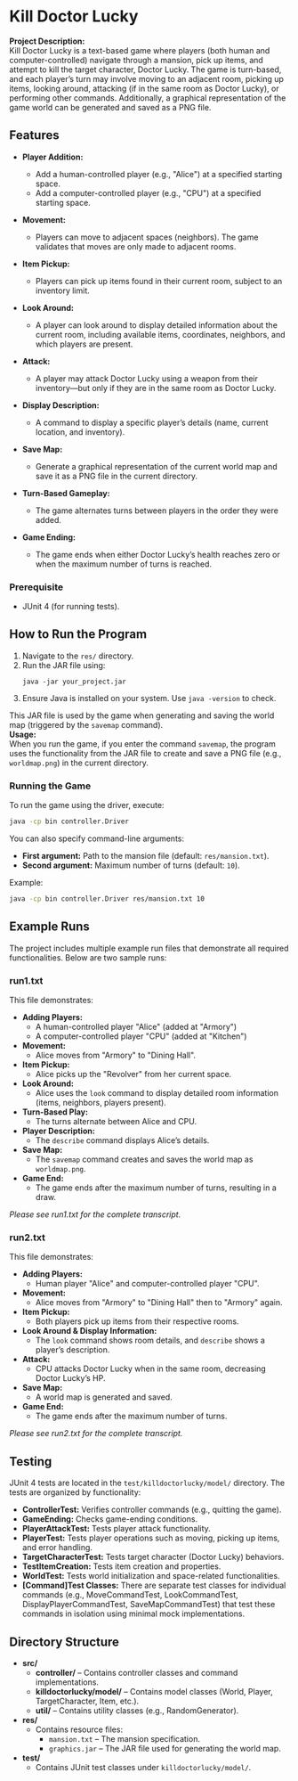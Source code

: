 # Kill Doctor Lucky

**Project Description:**  
Kill Doctor Lucky is a text-based game where players (both human and computer-controlled) navigate through a mansion, pick up items, and attempt to kill the target character, Doctor Lucky. The game is turn-based, and each player’s turn may involve moving to an adjacent room, picking up items, looking around, attacking (if in the same room as Doctor Lucky), or performing other commands. Additionally, a graphical representation of the game world can be generated and saved as a PNG file.

## Features

- **Player Addition:**  
  - Add a human-controlled player (e.g., "Alice") at a specified starting space.
  - Add a computer-controlled player (e.g., "CPU") at a specified starting space.
  
- **Movement:**  
  - Players can move to adjacent spaces (neighbors). The game validates that moves are only made to adjacent rooms.

- **Item Pickup:**  
  - Players can pick up items found in their current room, subject to an inventory limit.

- **Look Around:**  
  - A player can look around to display detailed information about the current room, including available items, coordinates, neighbors, and which players are present.

- **Attack:**  
  - A player may attack Doctor Lucky using a weapon from their inventory—but only if they are in the same room as Doctor Lucky.

- **Display Description:**  
  - A command to display a specific player’s details (name, current location, and inventory).

- **Save Map:**  
  - Generate a graphical representation of the current world map and save it as a PNG file in the current directory.
  
- **Turn-Based Gameplay:**  
  - The game alternates turns between players in the order they were added.
  
- **Game Ending:**  
  - The game ends when either Doctor Lucky’s health reaches zero or when the maximum number of turns is reached.

### Prerequisite
- JUnit 4 (for running tests).

## How to Run the Program
1. Navigate to the `res/` directory.
2. Run the JAR file using:
   ```
   java -jar your_project.jar
   ```
3. Ensure Java is installed on your system. Use `java -version` to check.

This JAR file is used by the game when generating and saving the world map (triggered by the `savemap` command).  
**Usage:**  
When you run the game, if you enter the command `savemap`, the program uses the functionality from the JAR file to create and save a PNG file (e.g., `worldmap.png`) in the current directory.

### Running the Game
To run the game using the driver, execute:
```bash
java -cp bin controller.Driver
```
You can also specify command-line arguments:
- **First argument:** Path to the mansion file (default: `res/mansion.txt`).
- **Second argument:** Maximum number of turns (default: `10`).

Example:
```bash
java -cp bin controller.Driver res/mansion.txt 10
```

## Example Runs

The project includes multiple example run files that demonstrate all required functionalities. Below are two sample runs:

### run1.txt
This file demonstrates:
- **Adding Players:**  
  - A human-controlled player "Alice" (added at "Armory")  
  - A computer-controlled player "CPU" (added at "Kitchen")
- **Movement:**  
  - Alice moves from "Armory" to "Dining Hall".
- **Item Pickup:**  
  - Alice picks up the "Revolver" from her current space.
- **Look Around:**  
  - Alice uses the `look` command to display detailed room information (items, neighbors, players present).
- **Turn-Based Play:**  
  - The turns alternate between Alice and CPU.
- **Player Description:**  
  - The `describe` command displays Alice’s details.
- **Save Map:**  
  - The `savemap` command creates and saves the world map as `worldmap.png`.
- **Game End:**  
  - The game ends after the maximum number of turns, resulting in a draw.

*Please see run1.txt for the complete transcript.*

### run2.txt
This file demonstrates:
- **Adding Players:**  
  - Human player "Alice" and computer-controlled player "CPU".
- **Movement:**  
  - Alice moves from "Armory" to "Dining Hall" then to "Armory" again.
- **Item Pickup:**  
  - Both players pick up items from their respective rooms.
- **Look Around & Display Information:**  
  - The `look` command shows room details, and `describe` shows a player’s description.
- **Attack:**  
  - CPU attacks Doctor Lucky when in the same room, decreasing Doctor Lucky’s HP.
- **Save Map:**  
  - A world map is generated and saved.
- **Game End:**  
  - The game ends after the maximum number of turns.

*Please see run2.txt for the complete transcript.*

## Testing

JUnit 4 tests are located in the `test/killdoctorlucky/model/` directory. The tests are organized by functionality:
- **ControllerTest:** Verifies controller commands (e.g., quitting the game).
- **GameEnding:** Checks game-ending conditions.
- **PlayerAttackTest:** Tests player attack functionality.
- **PlayerTest:** Tests player operations such as moving, picking up items, and error handling.
- **TargetCharacterTest:** Tests target character (Doctor Lucky) behaviors.
- **TestItemCreation:** Tests item creation and properties.
- **WorldTest:** Tests world initialization and space-related functionalities.
- **[Command]Test Classes:** There are separate test classes for individual commands (e.g., MoveCommandTest, LookCommandTest, DisplayPlayerCommandTest, SaveMapCommandTest) that test these commands in isolation using minimal mock implementations.

## Directory Structure

- **src/**  
  - **controller/** – Contains controller classes and command implementations.
  - **killdoctorlucky/model/** – Contains model classes (World, Player, TargetCharacter, Item, etc.).
  - **util/** – Contains utility classes (e.g., RandomGenerator).
- **res/**  
  - Contains resource files:
    - `mansion.txt` – The mansion specification.
    - `graphics.jar` – The JAR file used for generating the world map.
- **test/**  
  - Contains JUnit test classes under `killdoctorlucky/model/`.

